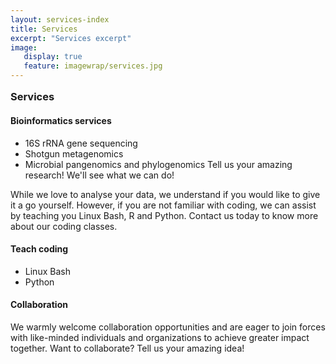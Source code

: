 ```yaml
---
layout: services-index
title: Services
excerpt: "Services excerpt"
image:
   display: true
   feature: imagewrap/services.jpg
---
```


<h3 style="margin-top: 1em;">Services</h3>

#### Bioinformatics services
- 16S rRNA gene sequencing
- Shotgun metagenomics
- Microbial pangenomics and phylogenomics
Tell us your amazing research! We'll see what we can do!

While we love to analyse your data, we understand if you would like to give it a go yourself. However, if you are not familiar with coding, we can assist by teaching you Linux Bash, R and Python. Contact us today to know more about our coding classes. 

#### Teach coding
  - Linux Bash
  - Python

#### Collaboration
We warmly welcome collaboration opportunities and are eager to join forces with like-minded individuals and organizations to achieve greater impact together. Want to collaborate? Tell us your amazing idea!